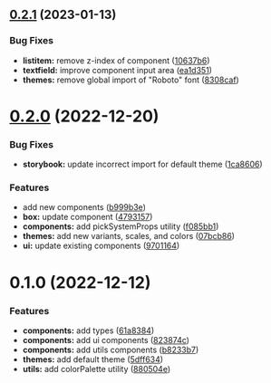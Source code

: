 

## [0.2.1](https://github.com/TazDeCoder/glow-mui3/compare/0.2.0...0.2.1) (2023-01-13)


### Bug Fixes

* **listitem:** remove z-index of component ([10637b6](https://github.com/TazDeCoder/glow-mui3/commit/10637b69ab6c5bf98da257b0e6629c8eeb420a80))
* **textfield:** improve component input area ([ea1d351](https://github.com/TazDeCoder/glow-mui3/commit/ea1d3517b1da11e8935b8e2d40fa2b8a4340ffff))
* **themes:** remove global import of "Roboto" font ([8308caf](https://github.com/TazDeCoder/glow-mui3/commit/8308caf5e9d19939bea2761e22d84a91143ecc7c))

# [0.2.0](https://github.com/TazDeCoder/glow-mui3/compare/0.1.0...0.2.0) (2022-12-20)


### Bug Fixes

* **storybook:** update incorrect import for default theme ([1ca8606](https://github.com/TazDeCoder/glow-mui3/commit/1ca860635f6f998ca473c18fd7b47d11303b5e5d))


### Features

* add new components ([b999b3e](https://github.com/TazDeCoder/glow-mui3/commit/b999b3e6eb83d5814314f7af6c16a89569ebfad0))
* **box:** update component ([4793157](https://github.com/TazDeCoder/glow-mui3/commit/47931575945bc99be810b934041b018270b73d66))
* **components:** add pickSystemProps utility ([f085bb1](https://github.com/TazDeCoder/glow-mui3/commit/f085bb1360a4d69962cf56c0cb83edc0999bacd7))
* **themes:** add new variants, scales, and colors ([07bcb86](https://github.com/TazDeCoder/glow-mui3/commit/07bcb8600a416571ca9174917fa02989b1dd51c9))
* **ui:** update existing components ([9701164](https://github.com/TazDeCoder/glow-mui3/commit/97011645d173f05d5bd16369a5fbcc800e5efa7a))

# 0.1.0 (2022-12-12)


### Features

* **components:** add types ([61a8384](https://github.com/TazDeCoder/glow-mui3/commit/61a8384459f7c38c1c9bd8f84b5176d391aff05a))
* **components:** add ui components ([823874c](https://github.com/TazDeCoder/glow-mui3/commit/823874c7d17f66d76f3ab20e7ebad8b2c2edd33b))
* **components:** add utils components ([b8233b7](https://github.com/TazDeCoder/glow-mui3/commit/b8233b7c61fba2ca78847a1c715637f4fb585a8e))
* **themes:** add default theme ([5dff634](https://github.com/TazDeCoder/glow-mui3/commit/5dff6348e0cd892f6afc1f7141feb320578cbd26))
* **utils:** add colorPalette utility ([880504e](https://github.com/TazDeCoder/glow-mui3/commit/880504ef805c3aa35080ceb566cdfd66bfa6d1d6))